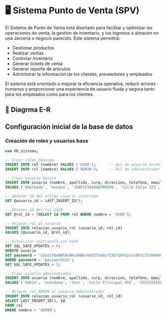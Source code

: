 
# 🖥️ Sistema Punto de Venta (SPV)

El Sistema de Punto de Venta está diseñado para facilitar y optimizar las operaciones de venta, la gestión de inventario, y los ingresos a almacén en una Jarcería o negocio parecido. Este sistema permitirá:

- Gestionar productos
- Realizar ventas
- Controlar inventario
- Generar tickets de venta
- Generar reporte de artículos
- Administrar la información de los clientes, proveedores y empleados

El sistema está orientado a mejorar la eficiencia operativa, reducir errores humanos y proporcionar una experiencia de usuario fluida y segura tanto para los empleados como para los clientes.
## 🔗 Diagrma E-R

## Configuración inicial de la base de datos

### Creación de roles y usuarios base

```sql
use db_sistema;

-- Crear roles básicos
INSERT INTO rol (nombre) VALUES ('USER');      -- Rol de usuario normal
INSERT INTO rol (nombre) VALUES ('ADMIN');     -- Rol de administrador

-- Crear usuario básico
INSERT INTO usuario (nombre, apellido, curp, direccion, telefono, email, password, activo)
VALUES ('Empleado', 'manana', 'JUAP123456HDFRRS09', 'Calle Falsa 123', '5555555555', 'empleado@example.com', 'password123', b'1');

-- Obtener ID del último usuario insertado
SET @usuario_id = LAST_INSERT_ID();

-- Obtener ID del rol USER
SET @rol_id = (SELECT id FROM rol WHERE nombre = 'USER');

-- Asignar rol al usuario
INSERT INTO relacion_usuario_rol (usuario_id, rol_id)
VALUES (@usuario_id, @rol_id);

-- Actualizar contraseña con hash
SET SQL_SAFE_UPDATES = 0;
UPDATE usuario
SET password = '$2a$12$mOWlWa9KuUHBmrHxD2TXoOy7IXbfG9FGzov10O7LYIS8mK60kjgda'
WHERE password = 'password123';
SET SQL_SAFE_UPDATES = 1;

-- Crear usuario administrador
INSERT INTO usuario (nombre, apellido, curp, direccion, telefono, email, password, activo)
VALUES ('Admin', 'avendano', 'test', 'Calle Principal 456', '5555555556', 'admin@example.com', '$2a$12$9TgOl4v./piTvi64PGC8Q.fJoVXAMPWuMm4cJgMlqFhFBs/aQXJyW', b'1');

-- Asignar rol ADMIN al usuario administrador
INSERT INTO relacion_usuario_rol (usuario_id, rol_id)
SELECT LAST_INSERT_ID(), id
FROM rol
WHERE nombre = 'ADMIN';
 
